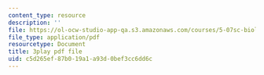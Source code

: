 ```yaml
---
content_type: resource
description: ''
file: https://ol-ocw-studio-app-qa.s3.amazonaws.com/courses/5-07sc-biological-chemistry-i-fall-2013/c5d265ef87b019a1a93d0bef3cc6dd6c_bmnKAp3EZ5o.pdf
file_type: application/pdf
resourcetype: Document
title: 3play pdf file
uid: c5d265ef-87b0-19a1-a93d-0bef3cc6dd6c
---
```

